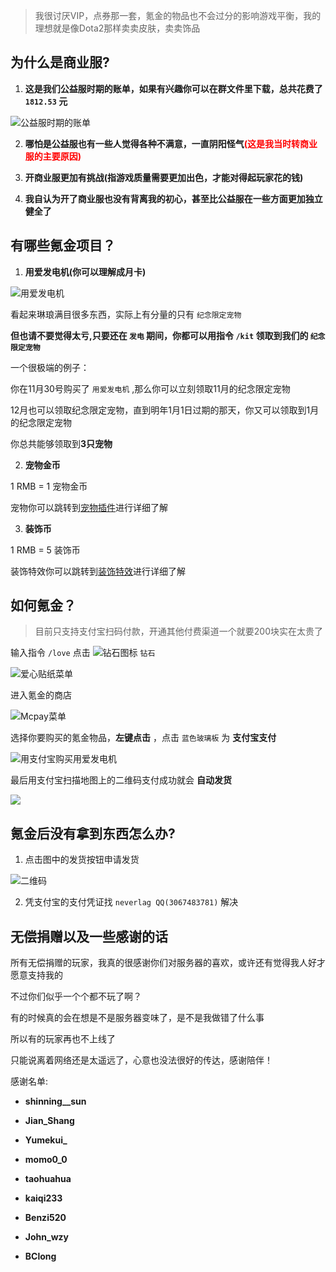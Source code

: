 > 我很讨厌VIP，点券那一套，氪金的物品也不会过分的影响游戏平衡，我的理想就是像Dota2那样卖卖皮肤，卖卖饰品

## 为什么是商业服?

1. **这是我们公益服时期的账单，如果有兴趣你可以在群文件里下载，总共花费了 `1812.53` 元**

![公益服时期的账单](pics/money.png)

2. **哪怕是公益服也有一些人觉得各种不满意，一直阴阳怪气<font color=red>(这是我当时转商业服的主要原因)</font>**

3. **开商业服更加有挑战(指游戏质量需要更加出色，才能对得起玩家花的钱)**

4. **我自认为开了商业服也没有背离我的初心，甚至比公益服在一些方面更加独立健全了**

## 有哪些氪金项目？

1. **用爱发电机(你可以理解成月卡)**

![用爱发电机](pics/love1.png)

看起来琳琅满目很多东西，实际上有分量的只有 `纪念限定宠物`

**但也请不要觉得太亏,只要还在 `发电` 期间，你都可以用指令 `/kit` 领取到我们的 `纪念限定宠物`**

一个很极端的例子：

你在11月30号购买了 `用爱发电机` ,那么你可以立刻领取11月的纪念限定宠物

12月也可以领取纪念限定宠物，直到明年1月1日过期的那天，你又可以领取到1月的纪念限定宠物

你总共能够领取到**3只宠物**

2. **宠物金币**

1 RMB = 1 宠物金币

宠物你可以跳转到[宠物插件](companions.md)进行详细了解

3. **装饰币**
 
1 RMB = 5 装饰币

装饰特效你可以跳转到[装饰特效](procosmetics)进行详细了解

## 如何氪金？

> 目前只支持支付宝扫码付款，开通其他付费渠道一个就要200块实在太贵了

输入指令 `/love` 点击 <img src="pics/diamond_icon.png" class="icon" alt="钻石图标"/> `钻石` 

![爱心贴纸菜单](pics/love2.png)

进入氪金的商店

![Mcpay菜单](pics/love3.png)

选择你要购买的氪金物品，**左键点击** ，点击 `蓝色玻璃板` 为 **支付宝支付**

![用支付宝购买用爱发电机](pics/love4.png)

最后用支付宝扫描地图上的二维码支付成功就会 **自动发货**

![](pics/love5.png)

## 氪金后没有拿到东西怎么办?

1. 点击图中的发货按钮申请发货

![二维码](pics/love6.png)

2. 凭支付宝的支付凭证找 `neverlag QQ(3067483781)` 解决

## 无偿捐赠以及一些感谢的话

所有无偿捐赠的玩家，我真的很感谢你们对服务器的喜欢，或许还有觉得我人好才愿意支持我的

不过你们似乎一个个都不玩了啊？

有的时候真的会在想是不是服务器变味了，是不是我做错了什么事

所以有的玩家再也不上线了

只能说离着网络还是太遥远了，心意也没法很好的传达，感谢陪伴！

感谢名单:

+ **shinning__sun** 

+ **Jian_Shang**

+ **Yumekui_**

+ **momo0_0**

+ **taohuahua**

+ **kaiqi233**

+ **Benzi520**

+ **John_wzy**

+ **BClong**
